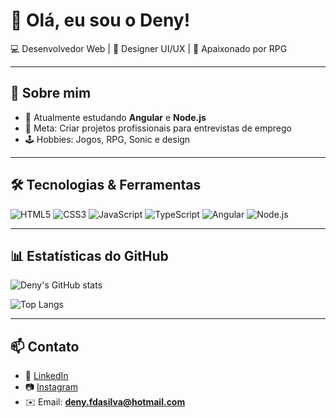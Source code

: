 # 👋 Olá, eu sou o Deny!

💻 Desenvolvedor Web | 🎨 Designer UI/UX | 🎲 Apaixonado por RPG  

---

## 🚀 Sobre mim
- 🌱 Atualmente estudando **Angular** e **Node.js**  
- 🎯 Meta: Criar projetos profissionais para entrevistas de emprego  
- 🕹️ Hobbies: Jogos, RPG, Sonic e design  

---

## 🛠️ Tecnologias & Ferramentas

![HTML5](https://img.shields.io/badge/HTML5-E34F26?style=for-the-badge&logo=html5&logoColor=fff)
![CSS3](https://img.shields.io/badge/CSS3-1572B6?style=for-the-badge&logo=css3&logoColor=fff)
![JavaScript](https://img.shields.io/badge/JavaScript-F7DF1E?style=for-the-badge&logo=javascript&logoColor=000)
![TypeScript](https://img.shields.io/badge/TypeScript-3178C6?style=for-the-badge&logo=typescript&logoColor=fff)
![Angular](https://img.shields.io/badge/Angular-DD0031?style=for-the-badge&logo=angular&logoColor=fff)
![Node.js](https://img.shields.io/badge/Node.js-339933?style=for-the-badge&logo=node.js&logoColor=fff)

---

## 📊 Estatísticas do GitHub

![Deny's GitHub stats](https://github-readme-stats.vercel.app/api?username=denyverfrancisco&show_icons=true&theme=tokyonight)

![Top Langs](https://github-readme-stats.vercel.app/api/top-langs/?username=denyverfrancisco&layout=compact&theme=tokyonight)

---

## 📫 Contato
- 💼 [LinkedIn](https://www.linkedin.com/in/denyverfrancisco)  
- 📷 [Instagram](https://www.instagram.com/dev.denyver)  
- ✉️ Email: **deny.fdasilva@hotmail.com**

